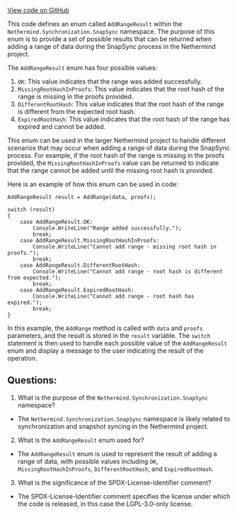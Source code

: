 [View code on GitHub](https://github.com/NethermindEth/nethermind/src/Nethermind/Nethermind.Synchronization/SnapSync/AddRangeResult.cs)

This code defines an enum called `AddRangeResult` within the `Nethermind.Synchronization.SnapSync` namespace. The purpose of this enum is to provide a set of possible results that can be returned when adding a range of data during the SnapSync process in the Nethermind project.

The `AddRangeResult` enum has four possible values:

1. `OK`: This value indicates that the range was added successfully.
2. `MissingRootHashInProofs`: This value indicates that the root hash of the range is missing in the proofs provided.
3. `DifferentRootHash`: This value indicates that the root hash of the range is different from the expected root hash.
4. `ExpiredRootHash`: This value indicates that the root hash of the range has expired and cannot be added.

This enum can be used in the larger Nethermind project to handle different scenarios that may occur when adding a range of data during the SnapSync process. For example, if the root hash of the range is missing in the proofs provided, the `MissingRootHashInProofs` value can be returned to indicate that the range cannot be added until the missing root hash is provided.

Here is an example of how this enum can be used in code:

```
AddRangeResult result = AddRange(data, proofs);

switch (result)
{
    case AddRangeResult.OK:
        Console.WriteLine("Range added successfully.");
        break;
    case AddRangeResult.MissingRootHashInProofs:
        Console.WriteLine("Cannot add range - missing root hash in proofs.");
        break;
    case AddRangeResult.DifferentRootHash:
        Console.WriteLine("Cannot add range - root hash is different from expected.");
        break;
    case AddRangeResult.ExpiredRootHash:
        Console.WriteLine("Cannot add range - root hash has expired.");
        break;
}
```

In this example, the `AddRange` method is called with `data` and `proofs` parameters, and the result is stored in the `result` variable. The `switch` statement is then used to handle each possible value of the `AddRangeResult` enum and display a message to the user indicating the result of the operation.
## Questions: 
 1. What is the purpose of the `Nethermind.Synchronization.SnapSync` namespace?
- The `Nethermind.Synchronization.SnapSync` namespace is likely related to synchronization and snapshot syncing in the Nethermind project.

2. What is the `AddRangeResult` enum used for?
- The `AddRangeResult` enum is used to represent the result of adding a range of data, with possible values including `OK`, `MissingRootHashInProofs`, `DifferentRootHash`, and `ExpiredRootHash`.

3. What is the significance of the SPDX-License-Identifier comment?
- The SPDX-License-Identifier comment specifies the license under which the code is released, in this case the LGPL-3.0-only license.